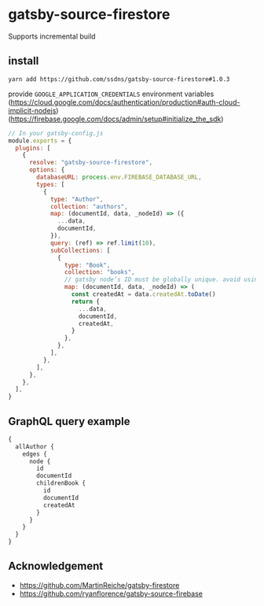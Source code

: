 # gatsby-source-firestore
Supports incremental build

## install
```
yarn add https://github.com/ssdns/gatsby-source-firestore#1.0.3
```

provide ```GOOGLE_APPLICATION_CREDENTIALS``` environment variables
(https://cloud.google.com/docs/authentication/production#auth-cloud-implicit-nodejs)
(https://firebase.google.com/docs/admin/setup#initialize_the_sdk)


```javascript
// In your gatsby-config.js
module.exports = {
  plugins: [
    {
      resolve: "gatsby-source-firestore",
      options: {
        databaseURL: process.env.FIREBASE_DATABASE_URL,
        types: [
          {
            type: "Author",
            collection: "authors",
            map: (documentId, data, _nodeId) => ({
              ...data,
              documentId,
            }),
            query: (ref) => ref.limit(10),
            subCollections: [
              {
                type: "Book",
                collection: "books",
                // gatsby node’s ID must be globally unique. avoid using firestore documentId as id
                map: (documentId, data, _nodeId) => (
                  const createdAt = data.createdAt.toDate()
                  return {
                    ...data,
                    documentId,
                    createdAt,
                  }
                },
              },
            ],
          },
        ],
      },
    },
  ],
}
```

## GraphQL query example
```graphql
{
  allAuthor {
    edges {
      node {
        id
        documentId
        childrenBook {
          id
          documentId
          createdAt
        }
      }
    }
  }
}
```

## Acknowledgement
- https://github.com/MartinReiche/gatsby-firestore
- https://github.com/ryanflorence/gatsby-source-firebase
